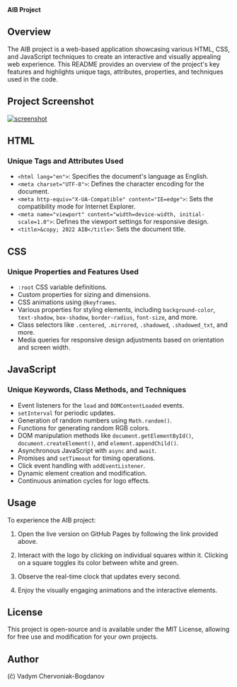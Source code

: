 <summary><b>AIB Project</b></summary>

## Overview

The AIB project is a web-based application showcasing various HTML, CSS, and JavaScript techniques to create an interactive and visually appealing web experience. This README provides an overview of the project's key features and highlights unique tags, attributes, properties, and techniques used in the code.

## Project Screenshot

[![screenshot](https://github.com/vadim4web/AIB/blob/main/screenshot.png)](https://vadim4web.github.io/AIB/)

## HTML

### Unique Tags and Attributes Used

- `<html lang="en">`: Specifies the document's language as English.
- `<meta charset="UTF-8">`: Defines the character encoding for the document.
- `<meta http-equiv="X-UA-Compatible" content="IE=edge">`: Sets the compatibility mode for Internet Explorer.
- `<meta name="viewport" content="width=device-width, initial-scale=1.0">`: Defines the viewport settings for responsive design.
- `<title>&copy; 2022 AIB</title>`: Sets the document title.

## CSS

### Unique Properties and Features Used

- `:root` CSS variable definitions.
- Custom properties for sizing and dimensions.
- CSS animations using `@keyframes`.
- Various properties for styling elements, including `background-color`, `text-shadow`, `box-shadow`, `border-radius`, `font-size`, and more.
- Class selectors like `.centered`, `.mirrored`, `.shadowed`, `.shadowed_txt`, and more.
- Media queries for responsive design adjustments based on orientation and screen width.

## JavaScript

### Unique Keywords, Class Methods, and Techniques

- Event listeners for the `load` and `DOMContentLoaded` events.
- `setInterval` for periodic updates.
- Generation of random numbers using `Math.random()`.
- Functions for generating random RGB colors.
- DOM manipulation methods like `document.getElementById()`, `document.createElement()`, and `element.appendChild()`.
- Asynchronous JavaScript with `async` and `await`.
- Promises and `setTimeout` for timing operations.
- Click event handling with `addEventListener`.
- Dynamic element creation and modification.
- Continuous animation cycles for logo effects.

## Usage

To experience the AIB project:

1. Open the live version on GitHub Pages by following the link provided above.

2. Interact with the logo by clicking on individual squares within it. Clicking on a square toggles its color between white and green.

3. Observe the real-time clock that updates every second.

4. Enjoy the visually engaging animations and the interactive elements.

## License

This project is open-source and is available under the MIT License, allowing for free use and modification for your own projects.

## Author

(č) Vadym Chervoniak-Bogdanov